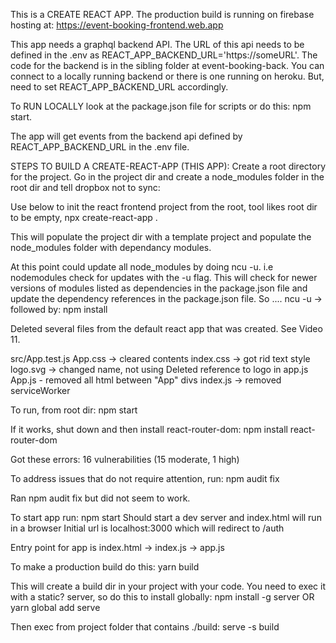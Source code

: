 This is a CREATE REACT APP.
The production build is running on firebase hosting at: https://event-booking-frontend.web.app

This app needs a graphql backend API. The URL of this api needs to be defined in the .env as REACT_APP_BACKEND_URL='https://someURL'. The code for the backend is in the sibling folder at event-booking-back. You can connect to a locally running backend or there is one running on heroku. But, need to set REACT_APP_BACKEND_URL accordingly.

To RUN LOCALLY look at the package.json file for scripts or do this:
npm start.

The app will get events from the backend api defined by REACT_APP_BACKEND_URL in the .env file.

STEPS TO BUILD A CREATE-REACT-APP (THIS APP):
Create a root directory for the project.
Go in the project dir and create a node_modules folder in the root dir and tell dropbox not to sync:

Use below to init the react frontend project from the root, tool likes root dir to be empty,
npx create-react-app .

This will populate the project dir with a template project and populate the node_modules folder with dependancy modules.

At this point could update all node_modules by doing ncu -u. i.e nodemodules check for updates with the -u flag. This will check for newer versions of modules listed as dependencies in the package.json file and update the dependency references in the package.json file. So ....
ncu -u -> followed by:
npm install

Deleted several files from the default react app that was created. See Video 11.

src/App.test.js
App.css -> cleared contents
index.css -> got rid text style
logo.svg -> changed name, not using
Deleted reference to logo in app.js
App.js - removed all html between "App" divs
index.js -> removed serviceWorker

To run, from root dir:
npm start

If it works, shut down and then install react-router-dom:
npm install react-router-dom

Got these errors:
16 vulnerabilities (15 moderate, 1 high)

To address issues that do not require attention, run:
npm audit fix

Ran npm audit fix but did not seem to work.

To start app run:
npm start
Should start a dev server and index.html will run in a browser
Initial url is localhost:3000 which will redirect to /auth

Entry point for app is index.html -> index.js -> app.js

To make a production build do this:
yarn build

This will create a build dir in your project with your code.
You need to exec it with a static? server, so do this to install globally:
npm install -g server
OR
yarn global add serve

Then exec from project folder that contains ./build:
serve -s build
